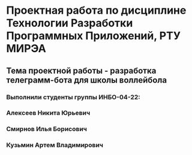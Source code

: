 # Проектная работа по дисциплине Технологии Разработки Программных Приложений, РТУ МИРЭА
## Тема проектной работы - разработка телеграмм-бота для школы воллейбола
### Выполнили студенты группы ИНБО-04-22: 
### Алексеев Никита Юрьевич 
### Смирнов Илья Борисович
### Кузьмин Артем Владимирович